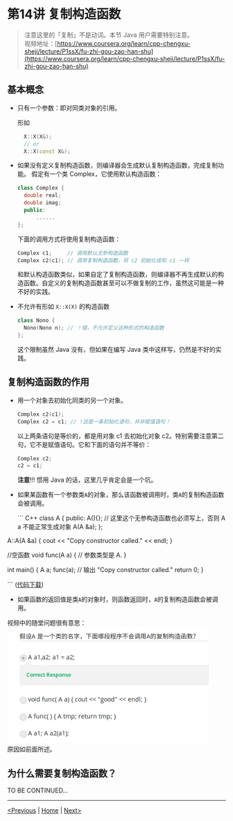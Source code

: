 # 第14讲 复制构造函数

> 注意这里的「复制」不是动词。本节 Java 用户需要特别注意。  
> 视频地址：[https://www.coursera.org/learn/cpp-chengxu-sheji/lecture/P1ssX/fu-zhi-gou-zao-han-shu](https://www.coursera.org/learn/cpp-chengxu-sheji/lecture/P1ssX/fu-zhi-gou-zao-han-shu)

## 基本概念

* 只有一个参数：即对同类对象的引用。  

  形如

  ```cpp
    X::X(X&);
    // or 
    X::X(const X&);
  ```

* 如果没有定义复制构造函数，则编译器会生成默认复制构造函数，完成复制功能。 假定有一个类 Complex，它使用默认构造函数：

  ```cpp
  class Complex {
    double real;
    double imag;
    public:
        ......
  };
  ```

  下面的调用方式将使用复制构造函数：

  ```cpp
  Complex c1;     // 调用默认无参构造函数
  Complex c2(c1); // 调用复制构造函数，将 c2 初始化成和 c1 一样
  ```

  和默认构造函数类似，如果自定了复制构造函数，则编译器不再生成默认的构造函数。自定义的复制构造函数甚至可以不做复制的工作，虽然这可能是一种不好的实践。

* 不允许有形如 `X::X(X)` 的构造函数

  ```cpp
  class Nono {
    Nono(Nono n); // ！错，不允许定义这种形式的构造函数
  };
  ```

  这个限制虽然 Java 没有，但如果在编写 Java 类中这样写，仍然是不好的实践。

## 复制构造函数的作用

* 用一个对象去初始化同类的另一个对象。

  ```cpp
  Complex c2(c1);
  Complex c2 = c1; // !这是一条初始化语句，并非赋值语句！
  ```

  以上两条语句是等价的，都是用对象 c1 去初始化对象 c2。特别需要注意第二句，它不是赋值语句。它和下面的语句并不等价：

  ```cpp
  Complex c2;
  c2 = c1;
  ```

  **注意**!!! 惯用 Java 的话，这里几乎肯定会是一个坑。

* 如果某函数有一个参数类`A`的对象，那么该函数被调用时，类`A`的复制构造函数会被调用。

  \`\`\` C++ class A { public: A\(\){}; // 这里这个无参构造函数也必须写上，否则 A a 不能正常生成对象 A\(A &a\); };

A::A\(A &a\) { cout &lt;&lt; "Copy constructor called." &lt;&lt; endl; }

//空函数 void func\(A a\) { // 参数类型是 A. }

int main\(\) { A a; func\(a\); // 输出 "Copy constructor called." return 0; }

\`\`\` \([代码下载](https://github.com/iridiumcao/cpp-note/tree/880e117845a17eb6c60956118ca4255ee37bb412/code/ch14/A.cpp)\)

* 如果函数的返回值是类`A`的对象时，则函数返回时，`A`的复制构造函数会被调用。

视频中的随堂问题很有意思：  
![pic](.gitbook/assets/ch14.copy_constructor_quiz.png)  
原因如前面所述。

## 为什么需要复制构造函数？

TO BE CONTINUED...

---

[\<Previous](ch-13-constructor.md) \| [Home](SUMMARY.md) \| [Next\>](ch-15-constructor-type-transfer.md)